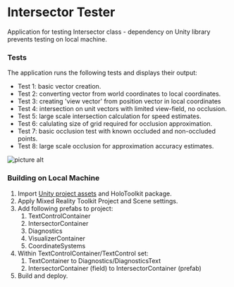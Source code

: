 ﻿# Intersector Tester
Application for testing Intersector class - dependency on Unity library prevents testing on local machine.

### Tests
The application runs the following tests and displays their output:
* Test 1: basic vector creation.
* Test 2: converting vector from world coordinates to local coordinates. 
* Test 3: creating 'view vector' from position vector in local coordinates
* Test 4: intersection on unit vectors with limited view-field, no occlusion.
* Test 5: large scale intersection calculation for speed estimates.
* Test 6: calulating size of grid required for occlusion approximation.
* Test 7: basic occlusion test with known occluded and non-occluded points.
* Test 8: large scale occlusion for approximation accuracy estimates.

![picture alt](../master/imgs/IntersectorTesterScreenshot.jpg "screenshot")

### Building on Local Machine
1. Import [Unity project assets](https://github.com/VUSE-Hololens/assets/tree/master/IntersectorTester) and HoloToolkit package.
2. Apply Mixed Reality Toolkit Project and Scene settings.
3. Add following prefabs to project:
	1. TextControlContainer
	2. IntersectorContainer
	3. Diagnostics
	4. VisualizerContainer
	5. CoordinateSystems
4. Within TextControlContainer/TextControl set:
	1. TextContainer to Diagnostics/DiagnosticsText
	2. IntersectorContainer (field) to IntersectorContainer (prefab)
5. Build and deploy.